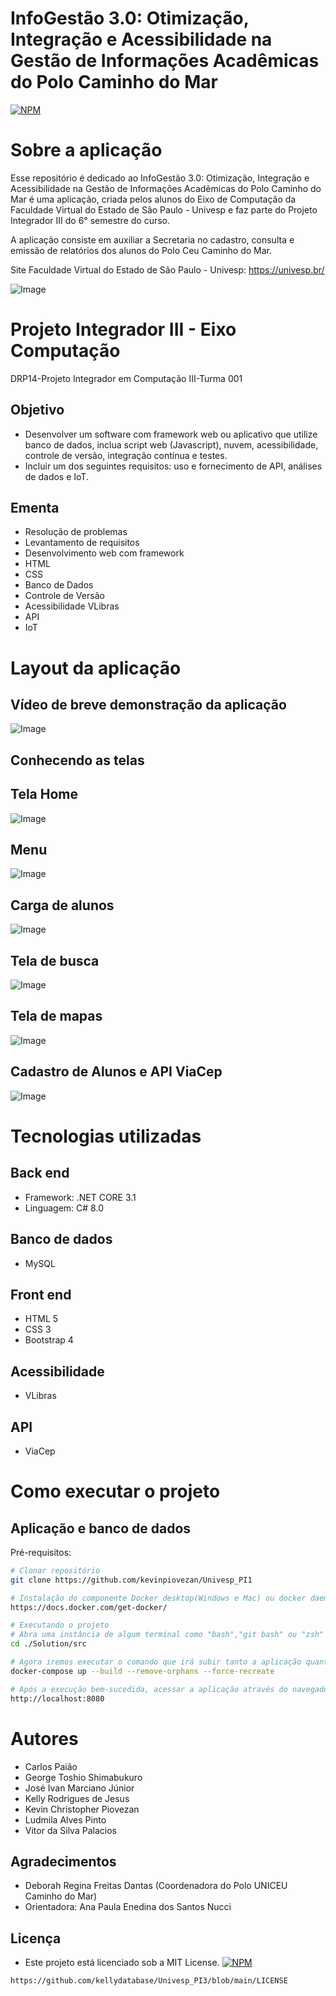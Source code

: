 # InfoGestão 3.0: Otimização, Integração e Acessibilidade na Gestão de Informações Acadêmicas do Polo Caminho do Mar 

[![NPM](https://img.shields.io/npm/l/react)](https://github.com/kellydatabase/Univesp_PI3/blob/main/LICENSE) 

# Sobre a aplicação
Esse repositório é dedicado ao InfoGestão 3.0: Otimização, Integração e Acessibilidade na Gestão de Informações Acadêmicas do Polo Caminho do Mar é uma aplicação, criada pelos alunos do Eixo de Computação da Faculdade Virtual do Estado de São Paulo - Univesp e faz parte do Projeto Integrador III do 6° semestre do curso.

A aplicação consiste em auxiliar a Secretaria no cadastro, consulta e emissão de relatórios dos alunos do Polo Ceu Caminho do Mar.

Site Faculdade Virtual do Estado de São Paulo - Univesp: https://univesp.br/


![Image](https://github.com/user-attachments/assets/3b8643d1-9901-4448-b761-21b9d03996f8)


# Projeto Integrador III -  Eixo Computação 
DRP14-Projeto Integrador em Computação III-Turma 001

## Objetivo
- Desenvolver um software com framework web ou aplicativo que utilize banco de dados, inclua script web (Javascript), nuvem, acessibilidade, controle de versão, integração contínua e testes.
- Incluir um dos seguintes requisitos: uso e fornecimento de API, análises de dados e IoT.
  
## Ementa
- Resolução de problemas
- Levantamento de requisitos
- Desenvolvimento web com framework
- HTML
- CSS
- Banco de Dados
- Controle de Versão
- Acessibilidade VLibras
- API
- IoT


# Layout da aplicação

## Vídeo de breve demonstração da aplicação
![Image](https://github.com/user-attachments/assets/421a7ca5-df1a-4904-b4f5-e97ecc996aa1)

## Conhecendo as telas
## Tela Home
![Image](https://github.com/user-attachments/assets/25dc74c6-e711-46e3-a205-308896112b03)

## Menu
![Image](https://github.com/user-attachments/assets/4dd3a5f3-bc5c-496f-8de9-8f8b61341b52)

## Carga de alunos
![Image](https://github.com/user-attachments/assets/64457227-949e-4247-9ce0-64941a0098b9)


## Tela de busca
![Image](https://github.com/user-attachments/assets/df3d1e63-d65b-4527-bb64-e4fb7f999718)

## Tela de mapas
![Image](https://github.com/user-attachments/assets/911320e5-71d4-461f-acb7-d266cbc99ed4)

## Cadastro de Alunos e API ViaCep
![Image](https://github.com/user-attachments/assets/423ca83c-fdc0-4f95-a2e4-52dd331e1ae7)

# Tecnologias utilizadas
## Back end
- Framework: .NET CORE 3.1
- Linguagem: C# 8.0
  
## Banco de dados
- MySQL
  
## Front end
- HTML 5
- CSS 3
- Bootstrap 4

## Acessibilidade
- VLibras
  
## API
- ViaCep
  
# Como executar o projeto

## Aplicação e banco de dados 
Pré-requisitos:

```bash
# Clonar repositório
git clone https://github.com/kevinpiovezan/Univesp_PI1

# Instalação do componente Docker desktop(Windows e Mac) ou docker daemon e docker-compose(Linux):
https://docs.docker.com/get-docker/

# Executando o projeto
# Abra uma instância de algum terminal como "bash","git bash" ou "zsh" dentro da pasta onde foi clonada a aplicação, e navegue até a pasta "src" como no exemplo abaixo:
cd ./Solution/src

# Agora iremos executar o comando que irá subir tanto a aplicação quanto o banco de dados:
docker-compose up --build --remove-orphans --force-recreate

# Após a execução bem-sucedida, acessar a aplicação através do navegador de sua preferência utilizando o seguinte endereço:
http://localhost:8080
```

# Autores

- Carlos Paião
- George Toshio Shimabukuro
- José Ivan Marciano Júnior
- Kelly Rodrigues de Jesus
- Kevin Christopher Piovezan
- Ludmila Alves Pinto
- Vitor da Silva Palacios  

## Agradecimentos
- Deborah Regina Freitas Dantas (Coordenadora do Polo UNICEU Caminho do Mar)
- Orientadora: Ana Paula Enedina dos Santos Nucci

## Licença
- Este projeto está licenciado sob a MIT License. [![NPM](https://img.shields.io/npm/l/react)](https://github.com/kevinpiovezan/Univesp_PI3/blob/main/LICENSE) 
```bash
https://github.com/kellydatabase/Univesp_PI3/blob/main/LICENSE

```

